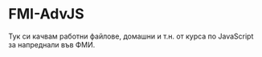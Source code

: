 # FMI-AdvJS
Тук си качвам работни файлове, домашни и т.н. от курса по JavaScript за напреднали във ФМИ.
